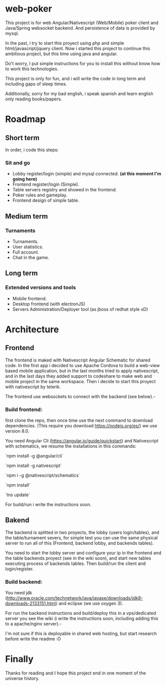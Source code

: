 # web-poker

This project is for web Angular/Nativescript (Web/Mobile) poker client and Java/Spring websocket backend. And persistence of data is provided by mysql.

In the past, i try to start this proyect using php and simple html/javascript/jquery client. Now i started this project to continue this ambitious project, but this time using java and angular.

Do't worry, I put simple instructions for you to install this without know how to work this technologies.

This project is only for fun, and i will write the code in long term and including gaps of sleep times.

Additionally, sorry for my bad english, i speak spanish and learn english only reading books/papers.

# Roadmap

## Short term

In order, i code this steps:

### Sit and go

* Lobby register/login (simple) and mysql connected. **(at this moment I'm going here)**
* Frontend register/login (Simple).
* Table servers registry and showed in the frontend.
* Poker rules and gameplay.
* Frontend design of simple table.

## Medium term

### Turnaments

* Turnaments.
* User statistics.
* Full account.
* Chat in the game.

## Long term

### Extended versions and tools

* Mobile frontend.
* Desktop frontend (with electronJS)
* Servers Administration/Deployer tool (as jboss of redhat style xD)

# Architecture

## Frontend

The frontend is maked with Nativescript Angular Schematic for shared code.
In the first app i decided to use Apache Cordova to build a web-view based mobile application, but in the last months tried to apply nativescript, and in the last days they added support to codeshare to make web and mobile project in the same workspace.
Then i decide to start this proyect with nativescript by telerik.

The frontend use websockets to connect with the backend (see below).-

### Build frontend:

first clone the repo, then once time use the next command to download dependencies. (This require you download https://nodejs.org/es/) we use version 8.0.

You need Angular Cli (https://angular.io/guide/quickstart) and Nativescript with schematics, we resume the installations in this commands:

´npm install -g @angular/cli´

´npm install -g nativescript´

´npm i -g @nativescript/schematics´

´npm install´

´tns update´

For build/run i write the instructions soon.

## Bakend

The backend is splitted in two proyects, the lobby (users login/tables), and the table/turnament severs, for simple test you can use the same physical server to run all of this (Frontend, backend lobby, and backends tables).

You need to start the lobby server and configure your ip in the frontend and the table backends proyect (see in the wiki soon), and start new tables executing process of backends tables. Then build/run the client and login/register.

### Build backend:

You need jdk (http://www.oracle.com/technetwork/java/javase/downloads/jdk8-downloads-2133151.html) and eclipse (we use oxygen 3).

For run the backend instructions and build/deploy this in a vps/dedicated server you see the wiki (i write the instructions soon, including adding this to a apache/nginx server).-

I'm not sure if this is deployable in shared web hosting, but start research before write the readme :O

# Finally

Thanks for reading and I hope this project end in one moment of the universe history.

